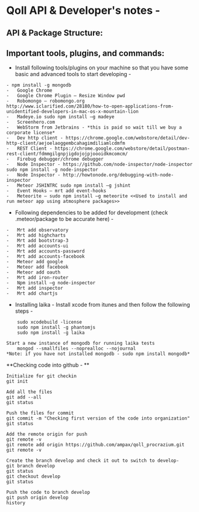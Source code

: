 Qoll API & Developer's notes - 
=============================================





API & Package Structure:
------------------------------------


Important tools, plugins, and commands:
------------------------------------


- Install following tools/plugins on your machine so that you have some basic and advanced tools to start developing - 

```
- npm install -g mongodb
-	Google Chrome
-	Google Chrome Plugin – Resize Window pwd
-	Robomongo – robomongo.org
http://www.iclarified.com/28180/how-to-open-applications-from-unidentified-developers-in-mac-os-x-mountain-lion 
-	Madeye.io sudo npm install –g madeye
-	Screenhero.com
-	WebStorm from Jetbrains - *this is paid so wait till we buy a corporate license*
-	Dev http client - https://chrome.google.com/webstore/detail/dev-http-client/aejoelaoggembcahagimdiliamlcdmfm 
-	REST Client - https://chrome.google.com/webstore/detail/postman-rest-client/fdmmgilgnpjigdojojpjoooidkmcomcm/ 
-	Firebug debugger/chrome debugger
-	Node Inspector - https://github.com/node-inspector/node-inspector sudo npm install -g node-inspector
-	Node Inspector - http://howtonode.org/debugging-with-node-inspector
-	Meteor JSHINTRC sudo npm install –g jshint
-	Event Hooks – mrt add event-hooks
-	Meteorite – sudo npm install –g meteorite <<Used to install and run meteor app using atmosphere packages>>
```



- Following dependencies to be added for development (check .meteor/package to be accurate here) -

```
-	Mrt add observatory
-	Mrt add highcharts
-	Mrt add bootstrap-3
-	Mrt add accounts-ui
-	Mrt add accounts-password
-	Mrt add accounts-facebook
-	Meteor add google
-	Meteor add facebook
-	Meteor add oauth
-	Mrt add iron-router
-	Npm install –g node-inspector
-	Mrt add inspector
-	Mrt add chartjs
```

- Installing laika - 
Install xcode from itunes and then follow the following steps - 
```
	sudo xcodebuild -license
	sudo npm install -g phantomjs
	sudo npm install -g laika

Start a new instance of mongodb for running laika tests
	mongod --smallfiles --noprealloc --nojournal
*Note: if you have not installed mongodb - sudo npm install mongodb*
```

**Checking code into github - **
```
Initialize for git checkin
git init

Add all the files
git add --all
git status

Push the files for commit
git commit -m "Checking first version of the code into organization"
git status

Add the remote origin for push
git remote -v
git remote add origin https://github.com/ampax/qoll_procrazium.git
git remote -v

Create the branch develop and check it out to switch to develop- 
git branch develop
git status
git checkout develop
git status

Push the code to branch develop
git push origin develop
history
```